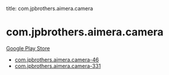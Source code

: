 title: com.jpbrothers.aimera.camera
# com.jpbrothers.aimera.camera


[Google Play Store](https://play.google.com/store/apps/details?id=com.jpbrothers.aimera.camera)


* [com.jpbrothers.aimera.camera-46](./com.jpbrothers.aimera.camera-46/)
* [com.jpbrothers.aimera.camera-331](./com.jpbrothers.aimera.camera-331/)